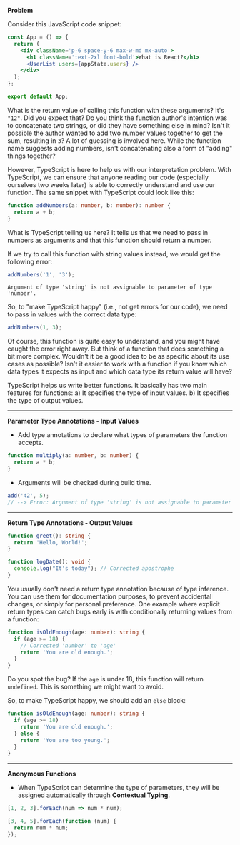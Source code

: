 **Problem**

Consider this JavaScript code snippet:

```jsx
const App = () => {
  return (
    <div className='p-6 space-y-6 max-w-md mx-auto'>
      <h1 className='text-2xl font-bold'>What is React?</h1>
      <UserList users={appState.users} />
    </div>
  );
};

export default App;
```

What is the return value of calling this function with these arguments? It's `"12"`. Did you expect that? Do you think the function author's intention was to concatenate two strings, or did they have something else in mind? Isn't it possible the author wanted to add two number values together to get the sum, resulting in `3`? A lot of guessing is involved here. While the function name suggests adding numbers, isn't concatenating also a form of "adding" things together?

However, TypeScript is here to help us with our interpretation problem. With TypeScript, we can ensure that anyone reading our code (especially ourselves two weeks later) is able to correctly understand and use our function. The same snippet with TypeScript could look like this:

```ts
function addNumbers(a: number, b: number): number {
  return a + b;
}
```

What is TypeScript telling us here? It tells us that we need to pass in numbers as arguments and that this function should return a number.

If we try to call this function with string values instead, we would get the following error:

```ts
addNumbers('1', '3');
```

`Argument of type 'string' is not assignable to parameter of type 'number'.`

So, to "make TypeScript happy" (i.e., not get errors for our code), we need to pass in values with the correct data type:

```ts
addNumbers(1, 3);
```

Of course, this function is quite easy to understand, and you might have caught the error right away. But think of a function that does something a bit more complex. Wouldn't it be a good idea to be as specific about its use cases as possible? Isn't it easier to work with a function if you know which data types it expects as input and which data type its return value will have?

TypeScript helps us write better functions. It basically has two main features for functions: a) It specifies the type of input values. b) It specifies the type of output values.

---

**Parameter Type Annotations - Input Values**

- Add type annotations to declare what types of parameters the function accepts.

```ts
function multiply(a: number, b: number) {
  return a * b;
}
```

- Arguments will be checked during build time.

```ts
add('42', 5);
// --> Error: Argument of type 'string' is not assignable to parameter of type 'number'.
```

---

**Return Type Annotations - Output Values**

```ts
function greet(): string {
  return 'Hello, World!';
}

function logDate(): void {
  console.log("It's today"); // Corrected apostrophe
}
```

You usually don't need a return type annotation because of type inference. You can use them for documentation purposes, to prevent accidental changes, or simply for personal preference. One example where explicit return types can catch bugs early is with conditionally returning values from a function:

```ts
function isOldEnough(age: number): string {
  if (age >= 18) {
    // Corrected 'number' to 'age'
    return 'You are old enough.';
  }
}
```

Do you spot the bug? If the `age` is under 18, this function will return `undefined`. This is something we might want to avoid.

So, to make TypeScript happy, we should add an `else` block:

```ts
function isOldEnough(age: number): string {
  if (age >= 18)
    return 'You are old enough.';
  } else {
    return 'You are too young.';
  }
}
```

---

**Anonymous Functions**

- When TypeScript can determine the type of parameters, they will be assigned automatically through **Contextual Typing**.

```ts
[1, 2, 3].forEach(num => num * num);

[3, 4, 5].forEach(function (num) {
  return num * num;
});
```
